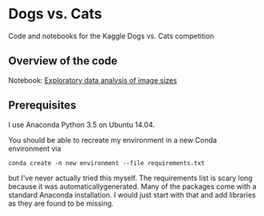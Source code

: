 # Dogs vs. Cats
Code and notebooks for the Kaggle Dogs vs. Cats competition

## Overview of the code
Notebook: [Exploratory data analysis of image sizes](https://github.com/gauss256/dogs-vs-cats/blob/master/EDA%20of%20Image%20Sizes.ipynb)

## Prerequisites
I use Anaconda Python 3.5 on Ubuntu 14.04.
  
You should be able to recreate my environment in a new Conda environment via

```conda create -n new environment --file requirements.txt```

but I've never actually tried this myself. The requirements list is scary long because it was automaticallygenerated. Many of the packages come with a standard Anaconda installation. I would just start with that and add libraries as they are found to be missing.
